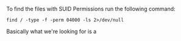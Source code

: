 To find the files with SUID Permissions run the following command:

```shell
find / -type -f -perm 04000 -ls 2>/dev/null
```

Basically what we're looking for is a 